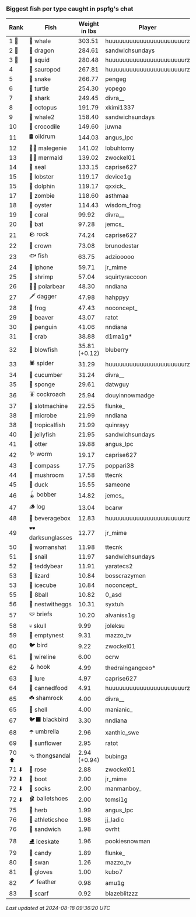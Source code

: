 ### Biggest fish per type caught in psp1g's chat
| Rank | Fish | Weight in lbs | Player |
|------|--------|-----------|---------|
| 1 🥇  | 🐳 whale | 303.51 | huuuuuuuuuuuuuuuuuuuuuurz |
| 2 🥈  | 🐉 dragon | 284.61 | sandwichsundays |
| 3 🥉  | 🦑 squid | 280.48 | huuuuuuuuuuuuuuuuuuuuuurz |
| 4  | 🦕 sauropod | 267.81 | huuuuuuuuuuuuuuuuuuuuuurz |
| 5  | 🐍 snake | 266.77 | pengeg |
| 6  | 🐢 turtle | 254.30 | yopego |
| 7  | 🦈 shark | 249.45 | divra__ |
| 8  | 🐙 octopus | 191.79 | xkimi1337 |
| 9  | 🐋 whale2 | 158.40 | sandwichsundays |
| 10  | 🐊 crocodile | 149.60 | juwna |
| 11  | 🛢️ oildrum | 144.03 | angus_lpc |
| 12  | 🧞‍♂ malegenie | 141.02 | lobuhtomy |
| 13  | 🧜‍♀️ mermaid | 139.02 | zwockel01 |
| 14  | 🦭 seal | 133.15 | caprise627 |
| 15  | 🦞 lobster | 119.17 | device1g |
| 15  | 🐬 dolphin | 119.17 | qxxick_ |
| 17  | 🧟 zombie | 118.60 | asthmaa |
| 18  | 🦪 oyster | 114.43 | wisdom_frog |
| 19  | 🪸 coral | 99.92 | divra__ |
| 20  | 🦇 bat | 97.28 | jemcs_ |
| 21  | 🪨 rock | 74.24 | caprise627 |
| 22  | 👑 crown | 73.08 | brunodestar |
| 23  | 🐟 fish | 63.75 | adziooooo |
| 24  | 📱 iphone | 59.71 | jr_mime |
| 25  | 🦐 shrimp | 57.04 | squirtyraccoon |
| 26  | 🐻‍❄ polarbear | 48.30 | nndiana |
| 27  | 🗡️ dagger | 47.98 | hahppyy |
| 28  | 🐸 frog | 47.43 | noconcept_ |
| 29  | 🦫 beaver | 43.07 | ratot |
| 30  | 🐧 penguin | 41.06 | nndiana |
| 31  | 🦀 crab | 38.88 | d1ma1g* |
| 32  | 🐡 blowfish | 35.81 (+0.12) | bluberry |
| 33  | 🕷️ spider | 31.29 | huuuuuuuuuuuuuuuuuuuuuurz |
| 34  | 🥒 cucumber | 31.24 | divra__ |
| 35  | 🧽 sponge | 29.61 | datwguy |
| 36  | 🪳 cockroach | 25.94 | douyinnowmadge |
| 37  | 🎰 slotmachine | 22.55 | flunke_ |
| 38  | 🦠 microbe | 21.99 | nndiana |
| 38  | 🐠 tropicalfish | 21.99 | quinrayy |
| 40  | 🪼 jellyfish | 21.95 | sandwichsundays |
| 41  | 🦦 otter | 19.88 | angus_lpc |
| 42  | 🪱 worm | 19.17 | caprise627 |
| 43  | 🧭 compass | 17.75 | poppari38 |
| 44  | 🍄 mushroom | 17.58 | ttecnk |
| 45  | 🦆 duck | 15.55 | sameone |
| 46  | 🪀 bobber | 14.82 | jemcs_ |
| 47  | 🪵 log | 13.04 | bcarw |
| 48  | 🧃 beveragebox | 12.83 | huuuuuuuuuuuuuuuuuuuuuurz |
| 49  | 🕶️ darksunglasses | 12.77 | jr_mime |
| 50  | 👒 womanshat | 11.98 | ttecnk |
| 51  | 🐌 snail | 11.97 | sandwichsundays |
| 52  | 🧸 teddybear | 11.91 | yaratecs2 |
| 53  | 🦎 lizard | 10.84 | bosscrazymen |
| 53  | 🧊 icecube | 10.84 | noconcept_ |
| 55  | 🎱 8ball | 10.82 | 0_asd |
| 56  | 🪺 nestwitheggs | 10.31 | syxtuh |
| 57  | 🩲 briefs | 10.20 | alvaniss1g |
| 58  | 💀 skull | 9.99 | joleksu |
| 59  | 🪹 emptynest | 9.31 | mazzo_tv |
| 60  | 🐦 bird | 9.22 | zwockel01 |
| 61  | 🧵 wireline | 6.00 | ocrw |
| 62  | 🪝 hook | 4.99 | thedraingangceo* |
| 63  | 🎏 lure | 4.97 | caprise627 |
| 64  | 🥫 cannedfood | 4.91 | huuuuuuuuuuuuuuuuuuuuuurz |
| 65  | ☘️ shamrock | 4.00 | divra__ |
| 65  | 🐚 shell | 4.00 | manianic_ |
| 67  | 🐦‍⬛ blackbird | 3.30 | nndiana |
| 68  | ☂️ umbrella | 2.96 | xanthic_swe |
| 69  | 🌻 sunflower | 2.95 | ratot |
| 70 ⬆ | 🩴 thongsandal | 2.94 (+0.94) | bubinga |
| 71 ⬇ | 🌹 rose | 2.88 | zwockel01 |
| 72 ⬇ | 👢 boot | 2.00 | jr_mime |
| 72 ⬇ | 🧦 socks | 2.00 | manmanboy_ |
| 72 ⬇ | 🩰 balletshoes | 2.00 | tomsi1g |
| 75  | 🌿 herb | 1.99 | angus_lpc |
| 76  | 👟 athleticshoe | 1.98 | jj_ladic |
| 76  | 🥪 sandwich | 1.98 | ovrht |
| 78  | ⛸️ iceskate | 1.96 | pookiesnowman |
| 79  | 🍬 candy | 1.89 | flunke_ |
| 80  | 🦢 swan | 1.26 | mazzo_tv |
| 81  | 🧤 gloves | 1.00 | kubo7 |
| 82  | 🪶 feather | 0.98 | amu1g |
| 83  | 🧣 scarf | 0.92 | blazeblitzzz |

_Last updated at 2024-08-18 09:36:20 UTC_